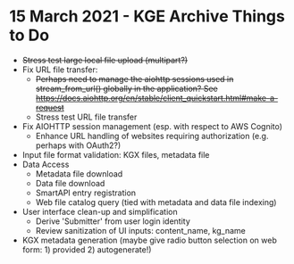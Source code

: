 # 15 March 2021 - KGE Archive Things to Do

- ~~Stress test large local file upload (multipart?)~~
- Fix URL file transfer:
    - ~~Perhaps need to manage the aiohttp sessions used in stream_from_url() globally in the application? See https://docs.aiohttp.org/en/stable/client_quickstart.html#make-a-request~~
    - Stress test URL file transfer
- Fix AIOHTTP session management (esp. with respect to AWS Cognito)
    - Enhance URL handling of websites requiring authorization (e.g. perhaps with OAuth2?)
- Input file format validation: KGX files, metadata file
- Data Access
  - Metadata file download
  - Data file download
  - SmartAPI entry registration
  -  Web file catalog query (tied with metadata and data file indexing)
- User interface clean-up and simplification
  - Derive 'Submitter' from user login identity
  - Review sanitization of UI inputs: content_name, kg_name
- KGX metadata generation (maybe give radio button selection on web form: 1) provided 2) autogenerate!)